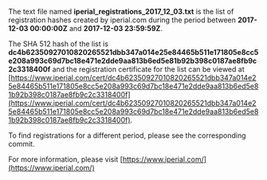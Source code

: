 The text file named **iperial_registrations_2017_12_03.txt** is the list of registration hashes created by iperial.com during the period between **2017-12-03 00:00:00Z** and **2017-12-03 23:59:59Z**.

The SHA 512 hash of the list is **dc4b62350927010820265521dbb347a014e25e84465b511e171805e8cc5e208a993c69d7bc18e471e2dde9aa813b6ed5e81b92b398c0187ae8fb9c2c3318400f** and the registration certificate for the list can be viewed at [https://www.iperial.com/cert/dc4b62350927010820265521dbb347a014e25e84465b511e171805e8cc5e208a993c69d7bc18e471e2dde9aa813b6ed5e81b92b398c0187ae8fb9c2c3318400f](https://www.iperial.com/cert/dc4b62350927010820265521dbb347a014e25e84465b511e171805e8cc5e208a993c69d7bc18e471e2dde9aa813b6ed5e81b92b398c0187ae8fb9c2c3318400f).

To find registrations for a different period, please see the corresponding commit.

For more information, please visit [https://www.iperial.com/](https://www.iperial.com/)

